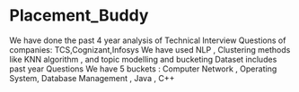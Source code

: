 # Placement_Buddy
We have done the past 4 year analysis of Technical Interview Questions of companies: TCS,Cognizant,Infosys
We have used NLP , Clustering methods like KNN algorithm , and topic modelling and bucketing 
Dataset includes past year Questions 
We have 5 buckets : Computer Network , Operating System, Database Management , Java , C++

